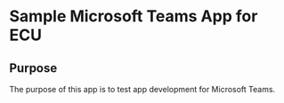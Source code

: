 # Sample Microsoft Teams App for ECU
## Purpose
The purpose of this app is to test app development for Microsoft Teams.